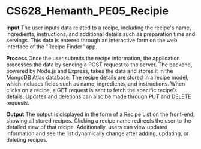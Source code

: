 # CS628_Hemanth_PE05_Recipie

**input**
The user inputs data related to a recipe, including the recipe's name, ingredients, instructions, and additional details such as preparation time and servings. This data is entered through an interactive form on the web interface of the "Recipe Finder" app.

**Process**
Once the user submits the recipe information, the application processes the data by sending a POST request to the server. The backend, powered by Node.js and Express, takes the data and stores it in the MongoDB Atlas database. The recipe details are stored in a recipe model, which includes fields such as name, ingredients, and instructions. When clicks on a recipe, a GET request is sent to fetch the specific recipe’s details. Updates and deletions can also be made through PUT and DELETE requests.

**Output**
The output is displayed in the form of a Recipe List on the front-end, showing all stored recipes. Clicking a recipe name redirects the user to the detailed view of that recipe. Additionally, users can view updated information and see the list dynamically change after adding, updating, or deleting recipes.

